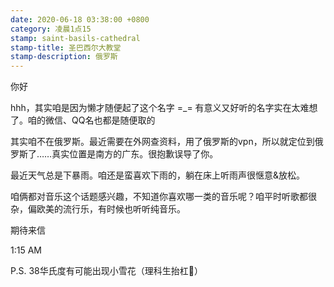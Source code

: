 ```yaml
---
date: 2020-06-18 03:38:00 +0800
category: 凌晨1点15
stamp: saint-basils-cathedral
stamp-title: 圣巴西尔大教堂
stamp-description: 俄罗斯
---
```


你好

hhh，其实咱是因为懒才随便起了这个名字 =_= 有意义又好听的名字实在太难想了。咱的微信、QQ名也都是随便取的

其实咱不在俄罗斯。最近需要在外网查资料，用了俄罗斯的vpn，所以就定位到俄罗斯了……真实位置是南方的广东。很抱歉误导了你。

最近天气总是下暴雨。咱还是蛮喜欢下雨的，躺在床上听雨声很惬意&放松。

咱俩都对音乐这个话题感兴趣，不知道你喜欢哪一类的音乐呢？咱平时听歌都很杂，偏欧美的流行乐，有时候也听听纯音乐。

期待来信

1:15 AM

P.S. 38华氏度有可能出现小雪花（理科生抬杠🤪）